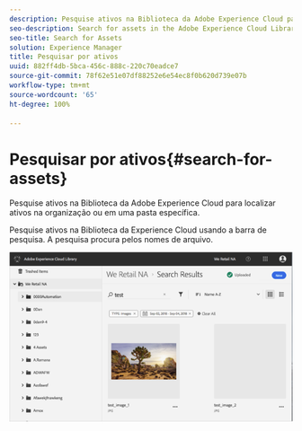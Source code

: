 ```yaml
---
description: Pesquise ativos na Biblioteca da Adobe Experience Cloud para localizar ativos na organização ou em uma pasta específica.
seo-description: Search for assets in the Adobe Experience Cloud Library to find assets across the organization or in a specific folder.
seo-title: Search for Assets
solution: Experience Manager
title: Pesquisar por ativos
uuid: 882ff4db-5bca-456c-888c-220c70eadce7
source-git-commit: 78f62e51e07df88252e6e54ec8f0b620d739e07b
workflow-type: tm+mt
source-wordcount: '65'
ht-degree: 100%

---
```



# Pesquisar por ativos{#search-for-assets}

Pesquise ativos na Biblioteca da Adobe Experience Cloud para localizar ativos na organização ou em uma pasta específica.

Pesquise ativos na Biblioteca da Experience Cloud usando a barra de pesquisa. A pesquisa procura pelos nomes de arquivo.

![](assets/library_search_filter_results.png)

